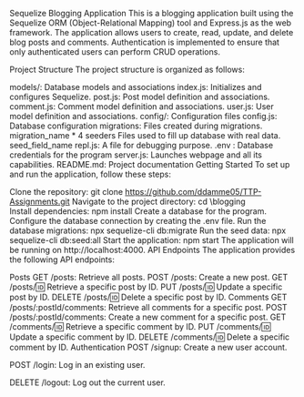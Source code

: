 Sequelize Blogging Application
This is a blogging application built using the Sequelize ORM (Object-Relational Mapping) tool and Express.js as the web framework. The application allows users to create, read, update, and delete blog posts and comments. Authentication is implemented to ensure that only authenticated users can perform CRUD operations.

Project Structure
The project structure is organized as follows:

models/: Database models and associations
index.js: Initializes and configures Sequelize.
post.js: Post model definition and associations.
comment.js: Comment model definition and associations.
user.js: User model definition and associations.
config/: Configuration files
config.js: Database configuration
migrations: Files created during migrations.
migration_name * 4
seeders Files used to fill up database with real data.
seed_field_name
repl.js: A file for debugging purpose.
.env : Database credentials for the program
server.js: Launches webpage and all its capabilities.
README.md: Project documentation
Getting Started
To set up and run the application, follow these steps:

Clone the repository: git clone https://github.com/ddamme05/TTP-Assignments.git
Navigate to the project directory: cd \blogging\
Install dependencies: npm install
Create a database for the program.
Configure the database connection by creating the .env file.
Run the database migrations: npx sequelize-cli db:migrate
Run the seed data: npx sequelize-cli db:seed:all
Start the application: npm start
The application will be running on http://localhost:4000.
API Endpoints
The application provides the following API endpoints:

Posts
GET /posts: Retrieve all posts.
POST /posts: Create a new post.
GET /posts/:id: Retrieve a specific post by ID.
PUT /posts/:id: Update a specific post by ID.
DELETE /posts/:id: Delete a specific post by ID.
Comments
GET /posts/:postId/comments: Retrieve all comments for a specific post.
POST /posts/:postId/comments: Create a new comment for a specific post.
GET /comments/:id: Retrieve a specific comment by ID.
PUT /comments/:id: Update a specific comment by ID.
DELETE /comments/:id: Delete a specific comment by ID.
Authentication
POST /signup: Create a new user account.

POST /login: Log in an existing user.

DELETE /logout: Log out the current user.
